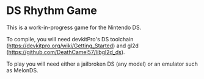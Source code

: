 # DS Rhythm Game

This is a work-in-progress game for the Nintendo DS.

To compile, you will need devkitPro's DS toolchain (https://devkitpro.org/wiki/Getting_Started) and gl2d (https://github.com/DeathCamel57/libgl2d_ds).

To play you will need either a jailbroken DS (any model) or an emulator such as MelonDS.
